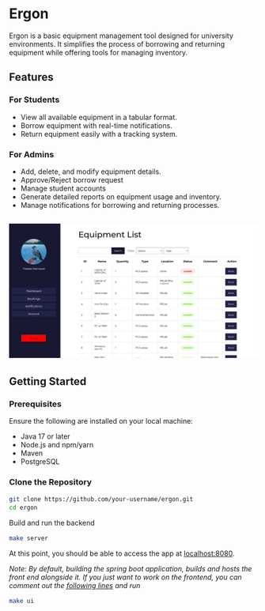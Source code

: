 # Ergon

Ergon is a basic equipment management tool designed for university environments. It simplifies the process of borrowing and returning equipment while offering tools for managing inventory.

## Features

### For Students
- View all available equipment in a tabular format.
- Borrow equipment with real-time notifications.
- Return equipment easily with a tracking system.

### For Admins
- Add, delete, and modify equipment details.
- Approve/Reject borrow request
- Manage student accounts
- Generate detailed reports on equipment usage and inventory.
- Manage notifications for borrowing and returning processes.

![](docs/dashboard.png)
---
## Getting Started

### Prerequisites
Ensure the following are installed on your local machine:
- Java 17 or later
- Node.js and npm/yarn
- Maven
- PostgreSQL

### Clone the Repository
```bash
git clone https://github.com/your-username/ergon.git
cd ergon
```
Build and run the backend
```bash
make server
```

At this point, you should be able to access the app at [localhost:8080](localhost:8080).

_Note: By default, building the spring boot application, builds and hosts the front end alongside it. If you just want to work on the frontend, you can comment out the [following lines](https://github.com/tib-source/Ergon/blob/252ac784fafd1d4b5d170d7929db9f14e0bbab5e/pom.xml#L102-L137) and run_
```bash
make ui
```
